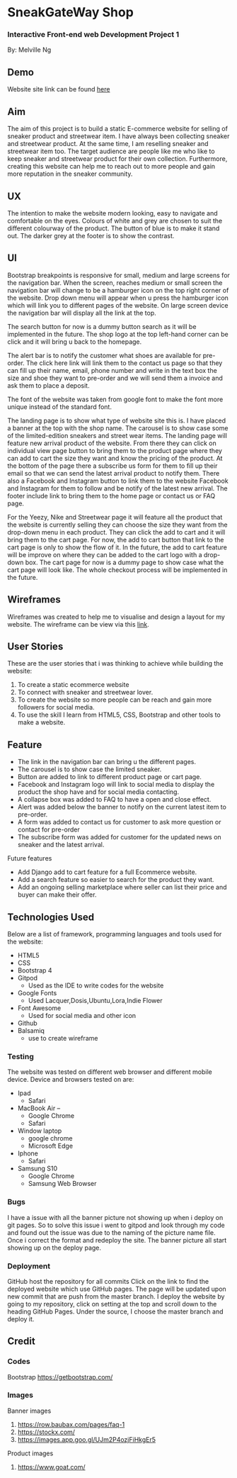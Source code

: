 # SneakGateWay Shop #

### Interactive Front-end web Development Project 1 ###
By: Melville Ng

## Demo ##
Website site link can be found [here](https://melvilleng.github.io/Sneaker-website/)

## Aim ##
The aim of this project is to build a static E-commerce website for selling of sneaker product
and streetwear item. I have always been collecting sneaker and streetwear product. At the same time, I am reselling sneaker and streetwear item too. The target audience are people like me
who like to keep sneaker and streetwear product for their own collection. Furthermore, creating this
website can help me to reach out to more people and gain more reputation in the sneaker community.

## UX ##
The intention to make the website modern looking, easy to navigate and comfortable on the eyes.
Colours of white and grey are chosen to suit the different colourway of the product. 
The button of blue is to make it stand out. The darker grey at the footer is to show the contrast.

## UI ##
Bootstrap breakpoints is responsive for small, medium and large screens for the navigation bar. When the screen, reaches medium or small screen the navigation bar will change to be a hamburger icon on the top right corner of the website. Drop down menu will appear when u press the hamburger icon which will link you to different pages of the website.
On large screen device the navigation bar will display all the link at the top.

The search button for now is a dummy button search as it will be implemented in the future.
The shop logo at the top left-hand corner can be click and it will bring u back to the homepage.

The alert bar is to notify the customer what shoes are available for pre-order. The click here link will link them to the contact us page so that they can fill up their name, email, phone number and write in the text box the size and shoe they want to pre-order and we will send them a invoice and ask them to place a deposit.

The font of the website was taken from google font to make the font more unique instead of the standard font.


The landing page is to show what type of website site this is. I have placed a banner at the top with the shop name.
The carousel is to show case some of the limited-edition sneakers and street wear items.
The landing page will feature new arrival product of the website. From there they can click on individual view page button to bring them to the product page where they can add to cart the size they want and know the pricing of the product. At the bottom of the page there a subscribe us form for them to fill up their email so that we can send the latest arrival product to notify them. There also a Facebook and Instagram button to link them to the website Facebook and Instagram for them to follow and be notify of the latest new arrival. The footer include link to bring them to the home page or contact us or FAQ page.

For the Yeezy, Nike and Streetwear page it will feature all the product that the website is currently selling they can choose the size they want from the drop-down menu in each product. They can click the add to cart and it will bring them to the cart page.
For now, the add to cart button that link to the cart page is only to show the flow of it. In the future, the add to cart feature will be improve on where they can be added to the cart logo with a drop-down box.
The cart page for now is a dummy page to show case what the cart page will look like. The whole checkout process will be implemented in the future.

## Wireframes ##
Wireframes was created to help me to visualise and design a layout for my website. The wireframe can 
be view via this [link](https://github.com/melvilleng/Sneaker-website/tree/master/wireframe).

## User Stories ##
These are the user stories that i was thinking to achieve while building the website:
1. To create a static ecommerce website
2. To connect with sneaker and streetwear lover.
3. To create the website so more people can be reach and gain more followers for social media.
4. To use the skill I learn from HTML5, CSS, Bootstrap and other tools to make a website.

## Feature ##
* The link in the navigation bar can bring u the different pages.
* The carousel is to show case the limited sneaker.
* Button are added to link to different product page or cart page.
* Facebook and Instagram logo will link to social media to display the product the shop have and for social media contacting.
* A collapse box was added to FAQ to have a open and close effect.
* Alert was added below the banner to notify on the current latest item to pre-order.
* A form was added to contact us for customer to ask more question or contact for pre-order
* The subscribe form was added for customer for the updated news on sneaker and the latest arrival.

Future features
* Add Django add to cart feature for a full Ecommerce website.
* Add a search feature so easier to search for the product they want.
* Add an ongoing selling marketplace where seller can list their price and buyer can make their offer.

## Technologies Used ##
Below are a list of framework, programming languages and tools used for the website:
* HTML5
* CSS
* Bootstrap 4
* Gitpod  
    * Used as the IDE to write codes for the website
* Google Fonts 
    * Used Lacquer,Dosis,Ubuntu,Lora,Indie Flower
* Font Awesome  
    * Used for social media and other icon
* Github
* Balsamiq
    * use to create wireframe





### Testing ###
The website was tested on different web browser and different mobile device.
Device and browsers tested on are:
* Ipad  
    * Safari
* MacBook Air – 
    * Google Chrome
    * Safari
* Window laptop
    * google chrome
    * Microsoft Edge
* Iphone
    * Safari
* Samsung S10 
    * Google Chrome 
    * Samsung Web Browser

### Bugs ###
I have a issue with all the banner picture not showing up when i deploy on git pages. So to solve this issue i went to gitpod and look through
my code and found out the issue was due to the naming of the picture name file. Once i correct the format and redeploy the site. The banner picture
all start showing up on the deploy page. 


### Deployment ###
GitHub host the repository for all commits
Click on the link to find the deployed website which use GitHub pages. The page will be updated upon new commit that are push from the master branch.
I deploy the website by going to my repository, click on setting at the top and scroll down to the heading GitHub Pages. Under the source, I choose the master branch and deploy it.

## Credit ##
### Codes ###
Bootstrap https://getbootstrap.com/

### Images ###
Banner images
1. https://row.baubax.com/pages/faq-1
2. https://stockx.com/
3. https://images.app.goo.gl/UJm2P4ozjFiHkgEr5

Product images
1. https://www.goat.com/



